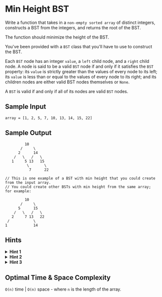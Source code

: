 # Min Height BST

Write a function that takes in a `non-empty sorted array` of distinct integers, constructs a BST from the integers, and returns the root of the BST.

The function should minimize the height of the BST.

You've been provided with a `BST` class that you'll have to use to construct the BST.

Each `BST` node has an integer `value`, a `left` child node, and a `right` child node. A node is said to be a valid `BST` node if and only if it satisfies the `BST` property: its `value` is strictly greater than the values of every node to its left; its `value` is less than or equal to the values of every node to its right; and its children nodes are either valid BST nodes themselves or `None`.

A `BST` is valid if and only if all of its nodes are valid `BST` nodes.

## Sample Input

```plaintext
array = [1, 2, 5, 7, 10, 13, 14, 15, 22]
```

## Sample Output

```plaintext
         10
       /     \
      2      14
    /   \   /   \
   1     5 13   15
          \       \
           7      22

// This is one example of a BST with min height that you could create from the input array.
// You could create other BSTs with min height from the same array; for example:

         10
       /     \
      5      15
    /   \   /   \
   2     7 13   22
 /           \
1            14
```

## Hints

<details>
<summary><b>Hint 1</b></summary>

In order for the `BST` to have the smallest height possible, it needs to be balanced; in other words, it needs to have roughly the same number of nodes in its left subtree as in its right subtree.

</details>

<details>
<summary><b>Hint 2</b></summary>

How can you use the sorted nature of the input array to construct a balanced `BST`?

</details>

<details>
<summary><b>Hint 3</b></summary>

Grab the middle element of the array, and make that element be the root node of the `BST`. Then, grab the middle element between the beginning of the array and the first middle element, and make that element be the root of the `BST`'s left subtree; similarly, make the middle element between the end of the array and the first middle element be the root of the `BST`'s right subtree. Continue this approach until you run out of elements in the array.

</details>

## Optimal Time & Space Complexity

`O(n)` time | `O(n)` space - where `n` is the length of the array.

